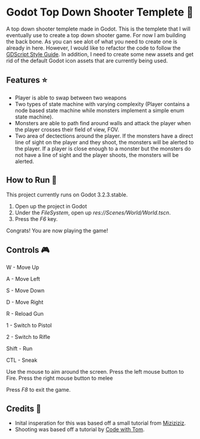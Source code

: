 # Godot Top Down Shooter Templete :gun:

A top down shooter templete made in Godot. This is the templete that I will eventually use to create a top down shooter game. For now I am building the back bone.
As you can see alot of what you need to create one is already in here. However, I would like to refactor the code to 
follow the [GDScript Style Guide](https://docs.godotengine.org/en/stable/getting_started/scripting/gdscript/gdscript_styleguide.html). In addition, I need to create
some new assets and get rid of the default Godot icon assets that are currently being used.

## Features :star:

* Player is able to swap between two weapons
* Two types of state machine with varying complexity (Player contains a node based state machine while monsters
implement a simple enum state machine).
* Monsters are able to path find around walls and attack the player when the player crosses their field of view, FOV.
* Two area of dectections around the player. If the monsters have a direct line of sight on the player and they shoot, the monsters 
will be alerted to the player. If a player is close enough to a monster but the monsters do not have a line of sight and the player shoots, 
the monsters will be alerted.


## How to Run :running:
This project currently runs on Godot 3.2.3.stable.

1. Open up the project in Godot
2. Under the *FileSystem*, open up *res://Scenes/World/World.tscn*.
3. Press the *F6* key.

Congrats! You are now playing the game!

## Controls :video_game:
W - Move Up

A - Move Left

S - Move Down

D - Move Right

R - Reload Gun

1 - Switch to Pistol

2 - Switch to Rifle

Shift - Run

CTL - Sneak

Use the mouse to aim around the screen. 
Press the left mouse button to Fire.
Press the right mouse button to melee


Press *F8* to exit the game.

## Credits :bookmark_tabs:
* Inital insperation for this was based off a small tutorial from [Miziziziz](https://www.youtube.com/watch?v=5vYI_mgERBU).
* Shooting was based off a tutorial by [Code with Tom](https://www.youtube.com/watch?v=cei9BZMzVLY&list=PLa6IX6n0yPfeSVVIIO48OF3XnRBc68X-K&index=8&t=120s).
